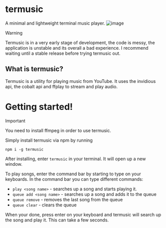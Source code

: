 # termusic
A minimal and lightweight terminal music player.
![image](https://raw.githubusercontent.com/pyrretsoftware/termusic/main/images/carbon.png)
> [!WARNING]  
> Termusic is in a very early stage of development, the code is messy, the application is unstable and its overall a bad experience. I recommend waiting until a stable release before trying termusic out.

## What is termusic?
Termusic is a utility for playing music from YouTube. It uses the invidious api, the cobalt api and ffplay to stream and play audio.
# Getting started!
> [!IMPORTANT]  
> You need to install ffmpeg in order to use termusic.

Simply install termusic via npm by running

```
npm i -g termusic
```

After installing, enter ``termusic`` in your terminal. It will open up a new window.

To play songs, enter the command bar by starting to type on your keyboards. In the command bar you can type different commands:
- ``play <song name>`` - searches up a song and starts playing it.
- ``queue add <song name>`` - searches up a song and adds it to the queue
- ``queue remove`` - removes the last song from the queue
- ``queue clear`` - clears the queue

When your done, press enter on your keyboard and termusic will search up the song and play it. This can take a few seconds.

